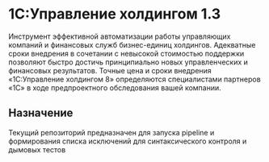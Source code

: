 # 1С:Управление холдингом 1.3

Инструмент эффективной автоматизации работы управляющих компаний и финансовых служб бизнес-единиц холдингов. Адекватные сроки внедрения в сочетании с невысокой стоимостью поддержки позволяют быстро достичь принципиально новых управленческих и финансовых результатов. Точные цена и сроки внедрения «1С:Управление холдингом 8» определяются специалистами партнеров «1С» в ходе предпроектного обследования вашей компании.

## Назначение

Текущий репозиторий предназначен для запуска pipeline и формирования списка исключений для синтаксического контроля и дымовых тестов
